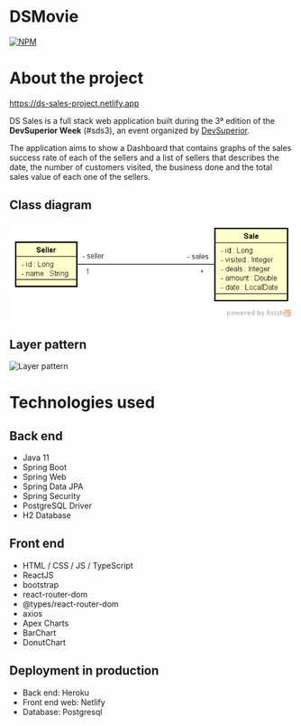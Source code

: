 # DSMovie 
[![NPM](https://img.shields.io/npm/l/react)](https://github.com/brazil-bruno/dssales/blob/main/LICENSE)

# About the project

https://ds-sales-project.netlify.app

DS Sales is a full stack web application built during the 3ª edition of the **DevSuperior Week** (#sds3), an event organized by [DevSuperior](https://devsuperior.com.br/cursos "DevSuperior Website").

The application aims to show a Dashboard that contains graphs of the sales success rate of each of the sellers and a list of sellers that describes the date, the number of customers visited, the business done and the total sales value of each one of the sellers.

## Class diagram
![Modelo Conceitual](https://raw.githubusercontent.com/devsuperior/bds-assets/main/sds/sds3-mc.png)

## Layer pattern
![Layer pattern](https://raw.githubusercontent.com/devsuperior/sds2/master/assets/camadas.png)

# Technologies used
## Back end
- Java 11
- Spring Boot
- Spring Web
- Spring Data JPA
- Spring Security
- PostgreSQL Driver
- H2 Database
## Front end
- HTML / CSS / JS / TypeScript
- ReactJS
- bootstrap
- react-router-dom
- @types/react-router-dom
- axios
- Apex Charts
- BarChart
- DonutChart
## Deployment in production
- Back end: Heroku
- Front end web: Netlify
- Database: Postgresql
